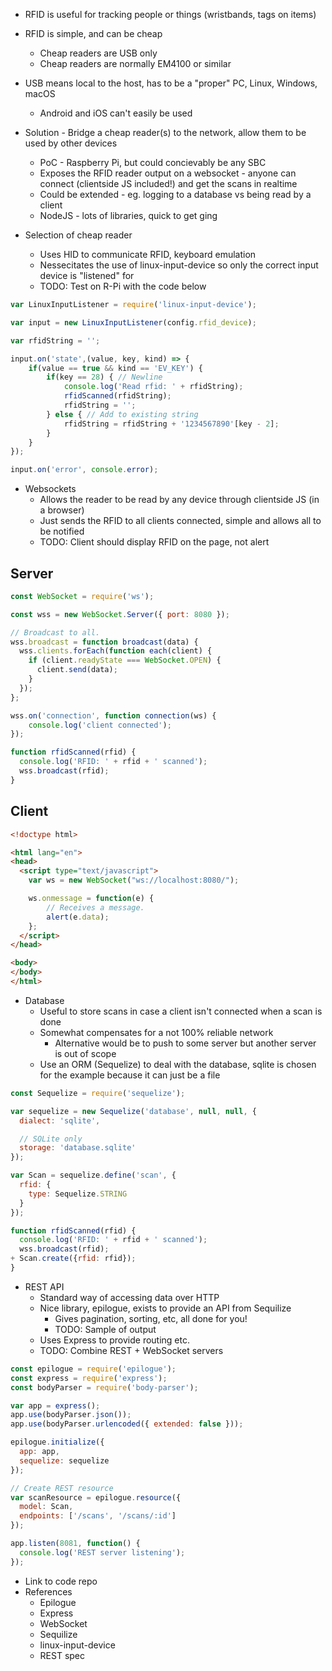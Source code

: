 * RFID is useful for tracking people or things (wristbands, tags on items)
* RFID is simple, and can be cheap
  * Cheap readers are USB only
  * Cheap readers are normally EM4100 or similar
* USB means local to the host, has to be a "proper" PC, Linux, Windows, macOS
  * Android and iOS can't easily be used
* Solution - Bridge a cheap reader(s) to the network, allow them to be used by other devices
  * PoC - Raspberry Pi, but could concievably be any SBC
  * Exposes the RFID reader output on a websocket - anyone can connect (clientside JS included!) and get the scans in realtime
  * Could be extended - eg. logging to a database vs being read by a client
  * NodeJS - lots of libraries, quick to get ging

* Selection of cheap reader
  * Uses HID to communicate RFID, keyboard emulation
  * Nessecitates the use of linux-input-device so only the correct input device is "listened" for
  * TODO: Test on R-Pi with the code below

~~~js
var LinuxInputListener = require('linux-input-device');

var input = new LinuxInputListener(config.rfid_device);

var rfidString = '';

input.on('state',(value, key, kind) => {
    if(value == true && kind == 'EV_KEY') {
        if(key == 28) { // Newline
            console.log('Read rfid: ' + rfidString);
            rfidScanned(rfidString);
            rfidString = '';
        } else { // Add to existing string
            rfidString = rfidString + '1234567890'[key - 2];
        }
    }
});

input.on('error', console.error);
~~~

* Websockets
  * Allows the reader to be read by any device through clientside JS (in a browser)
  * Just sends the RFID to all clients connected, simple and allows all to be notified
  * TODO: Client should display RFID on the page, not alert

## Server
~~~js
const WebSocket = require('ws');

const wss = new WebSocket.Server({ port: 8080 });

// Broadcast to all.
wss.broadcast = function broadcast(data) {
  wss.clients.forEach(function each(client) {
    if (client.readyState === WebSocket.OPEN) {
      client.send(data);
    }
  });
};

wss.on('connection', function connection(ws) {
    console.log('client connected');
});

function rfidScanned(rfid) {
  console.log('RFID: ' + rfid + ' scanned');
  wss.broadcast(rfid);
}
~~~

## Client
~~~html
<!doctype html>

<html lang="en">
<head>
  <script type="text/javascript">
    var ws = new WebSocket("ws://localhost:8080/");

    ws.onmessage = function(e) {
        // Receives a message.
        alert(e.data);
    };
  </script>
</head>

<body>
</body>
</html>
~~~

* Database
  * Useful to store scans in case a client isn't connected when a scan is done
  * Somewhat compensates for a not 100% reliable network
    * Alternative would be to push to some server but another server is out of scope
  * Use an ORM (Sequelize) to deal with the database, sqlite is chosen for the example because it can just be a file

~~~js
const Sequelize = require('sequelize');

var sequelize = new Sequelize('database', null, null, {
  dialect: 'sqlite',

  // SQLite only
  storage: 'database.sqlite'
});

var Scan = sequelize.define('scan', {
  rfid: {
    type: Sequelize.STRING
  }
});

function rfidScanned(rfid) {
  console.log('RFID: ' + rfid + ' scanned');
  wss.broadcast(rfid);
+ Scan.create({rfid: rfid});
}
~~~

* REST API
  * Standard way of accessing data over HTTP
  * Nice library, epilogue, exists to provide an API from Sequilize
    * Gives pagination, sorting, etc, all done for you!
    * TODO: Sample of output
  * Uses Express to provide routing etc.
  * TODO: Combine REST + WebSocket servers

~~~js
const epilogue = require('epilogue');
const express = require('express');
const bodyParser = require('body-parser');

var app = express();
app.use(bodyParser.json());
app.use(bodyParser.urlencoded({ extended: false }));

epilogue.initialize({
  app: app,
  sequelize: sequelize
});

// Create REST resource
var scanResource = epilogue.resource({
  model: Scan,
  endpoints: ['/scans', '/scans/:id']
});

app.listen(8081, function() {
  console.log('REST server listening');
});
~~~

* Link to code repo
* References
  * Epilogue
  * Express
  * WebSocket
  * Sequilize
  * linux-input-device
  * REST spec
